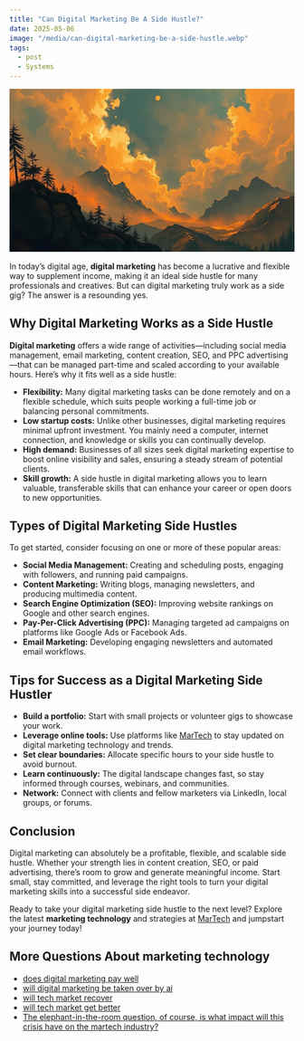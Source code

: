 ```yaml
---
title: "Can Digital Marketing Be A Side Hustle?"
date: 2025-05-06
image: "/media/can-digital-marketing-be-a-side-hustle.webp"
tags:
  - post
  - Systems
---
```


![Can Digital Marketing Be A Side Hustle?](/media/can-digital-marketing-be-a-side-hustle.webp)

In today’s digital age, **digital marketing** has become a lucrative and flexible way to supplement income, making it an ideal side hustle for many professionals and creatives. But can digital marketing truly work as a side gig? The answer is a resounding yes.

## Why Digital Marketing Works as a Side Hustle

**Digital marketing** offers a wide range of activities—including social media management, email marketing, content creation, SEO, and PPC advertising—that can be managed part-time and scaled according to your available hours. Here’s why it fits well as a side hustle:

- **Flexibility:** Many digital marketing tasks can be done remotely and on a flexible schedule, which suits people working a full-time job or balancing personal commitments.
- **Low startup costs:** Unlike other businesses, digital marketing requires minimal upfront investment. You mainly need a computer, internet connection, and knowledge or skills you can continually develop.
- **High demand:** Businesses of all sizes seek digital marketing expertise to boost online visibility and sales, ensuring a steady stream of potential clients.
- **Skill growth:** A side hustle in digital marketing allows you to learn valuable, transferable skills that can enhance your career or open doors to new opportunities.

## Types of Digital Marketing Side Hustles

To get started, consider focusing on one or more of these popular areas:

- **Social Media Management:** Creating and scheduling posts, engaging with followers, and running paid campaigns.
- **Content Marketing:** Writing blogs, managing newsletters, and producing multimedia content.
- **Search Engine Optimization (SEO):** Improving website rankings on Google and other search engines.
- **Pay-Per-Click Advertising (PPC):** Managing targeted ad campaigns on platforms like Google Ads or Facebook Ads.
- **Email Marketing:** Developing engaging newsletters and automated email workflows.

## Tips for Success as a Digital Marketing Side Hustler

- **Build a portfolio:** Start with small projects or volunteer gigs to showcase your work.
- **Leverage online tools:** Use platforms like [MarTech](https://marketer.it.com/posts/martech) to stay updated on digital marketing technology and trends.
- **Set clear boundaries:** Allocate specific hours to your side hustle to avoid burnout.
- **Learn continuously:** The digital landscape changes fast, so stay informed through courses, webinars, and communities.
- **Network:** Connect with clients and fellow marketers via LinkedIn, local groups, or forums.

## Conclusion

Digital marketing can absolutely be a profitable, flexible, and scalable side hustle. Whether your strength lies in content creation, SEO, or paid advertising, there’s room to grow and generate meaningful income. Start small, stay committed, and leverage the right tools to turn your digital marketing skills into a successful side endeavor.

Ready to take your digital marketing side hustle to the next level? Explore the latest **marketing technology** and strategies at [MarTech](https://marketer.it.com/posts/martech) and jumpstart your journey today!

## More Questions About marketing technology

- [does digital marketing pay well](/posts/does-digital-marketing-pay-well)
- [will digital marketing be taken over by ai](/posts/will-digital-marketing-be-taken-over-by-ai)
- [will tech market recover](/posts/will-tech-market-recover)
- [will tech market get better](/posts/will-tech-market-get-better)
- [The elephant-in-the-room question, of course, is what impact will this crisis have on the martech industry?](/posts/the-elephant-in-the-room-question-of-course-is-wha)
